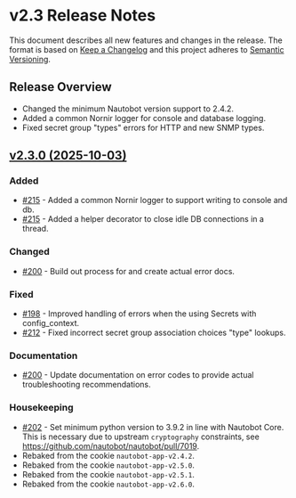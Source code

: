 
# v2.3 Release Notes

This document describes all new features and changes in the release. The format is based on [Keep a Changelog](https://keepachangelog.com/en/1.0.0/) and this project adheres to [Semantic Versioning](https://semver.org/spec/v2.0.0.html).

## Release Overview

- Changed the minimum Nautobot version support to 2.4.2.
- Added a common Nornir logger for console and database logging.
- Fixed secret group "types" errors for HTTP and new SNMP types.

## [v2.3.0 (2025-10-03)](https://github.com/nautobot/nautobot-app-nornir/releases/tag/v2.3.0)

### Added

- [#215](https://github.com/nautobot/nautobot-app-nornir/issues/215) - Added a common Nornir logger to support writing to console and db.
- [#215](https://github.com/nautobot/nautobot-app-nornir/issues/215) - Added a helper decorator to close idle DB connections in a thread.

### Changed

- [#200](https://github.com/nautobot/nautobot-app-nornir/issues/200) - Build out process for and create actual error docs.

### Fixed

- [#198](https://github.com/nautobot/nautobot-app-nornir/issues/198) - Improved handling of errors when the using Secrets with config_context.
- [#212](https://github.com/nautobot/nautobot-app-nornir/issues/212) - Fixed incorrect secret group association choices "type" lookups.

### Documentation

- [#200](https://github.com/nautobot/nautobot-app-nornir/issues/200) - Update documentation on error codes to provide actual troubleshooting recommendations.

### Housekeeping

- [#202](https://github.com/nautobot/nautobot-app-nornir/issues/202) - Set minimum python version to 3.9.2 in line with Nautobot Core. This is necessary due to upstream `cryptography` constraints, see https://github.com/nautobot/nautobot/pull/7019.
- Rebaked from the cookie `nautobot-app-v2.4.2`.
- Rebaked from the cookie `nautobot-app-v2.5.0`.
- Rebaked from the cookie `nautobot-app-v2.5.1`.
- Rebaked from the cookie `nautobot-app-v2.6.0`.
